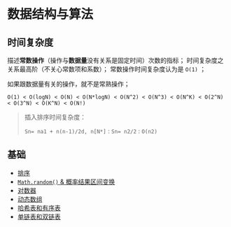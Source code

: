 # 数据结构与算法


## 时间复杂度


描述**常数操作**（操作与**数据量**没有关系是固定时间）次数的指标；
时间复杂度之关系最高阶（不关心常数项和系数）；
常数操作时间复杂度认为是 `O(1)` ；


如果跟数据量有关的操作，就不是常熟操作；


`O(1) < O(logN) < O(N) < O(N*logN) < O(N^2) < O(N^3) < O(N^K) < O(2^N) < O(3^N) < O(K^N) < O(N!)`


> 插入排序时间复杂度：
> 
> `Sn= na1 + n(n-1)/2d, n[N*]` : `Sn= n2/2` : `O(n2)`

## 基础

* [排序](./src/main/doc/SimpleSort/Sort.md)
* [`Math.random()` & 概率结果区间变换](./src/main/doc/jdk/Random.md)
* [对数器](./src/main/doc/Tools/对数器.md)
* [动态数组](./src/main/doc/DynamicArray/DynamicArray.md)
* [哈希表和有序表](./src/main/doc/map/HashMapTreeMap.md)
* [单链表和双链表](./src/main/doc/list/List.md)
